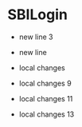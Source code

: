 # SBILogin

* new line 3

* new line

* local changes

* local changes 9

* local changes 11

* local changes 13
